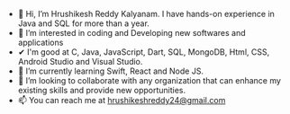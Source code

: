 - 👋 Hi, I’m Hrushikesh Reddy Kalyanam. I have hands-on experience in Java and SQL for more than a year.
- 👀 I’m interested in coding and Developing new softwares and applications
- ✔ I'm good at C, Java, JavaScript, Dart, SQL, MongoDB, Html, CSS, Android Studio and Visual Studio.
- 🌱 I’m currently learning Swift, React and Node JS.
- 💞️ I’m looking to collaborate with any organization that can enhance my existing skills and provide new opportunities.
- 📫 You can reach me at hrushikeshreddy24@gmail.com

<!---
Hrushi09/Hrushi09 is a ✨ special ✨ repository because its `README.md` (this file) appears on your GitHub profile.
You can click the Preview link to take a look at your changes.
--->
